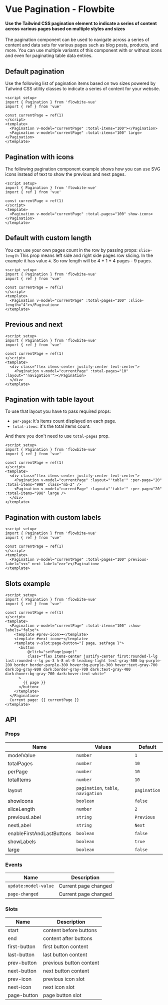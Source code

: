 <script setup>
import PaginationExample from './pagination/examples/PaginationExample.vue';
import PaginationNavigationExample from './pagination/examples/PaginationNavigationExample.vue';
import PaginationTableExample from './pagination/examples/PaginationTableExample.vue';
import PaginationWithIconsExample from './pagination/examples/PaginationWithIconsExample.vue';
import PaginationWithCustomTextExample from './pagination/examples/PaginationWithCustomTextExample.vue';
import PaginationWithCustomSlice from './pagination/examples/PaginationWithCustomSlice.vue';
import PaginationSlotsExample from './pagination/examples/PaginationSlotsExample.vue';
</script>
# Vue Pagination - Flowbite
#### Use the Tailwind CSS pagination element to indicate a series of content across various pages based on multiple styles and sizes
The pagination component can be used to navigate across a series of content and data sets for various pages such as blog posts, products, and more. You can use multiple variants of this component with or without icons and even for paginating table data entries.

## Default pagination
Use the following list of pagination items based on two sizes powered by Tailwind CSS utility classes to indicate a series of content for your website.

<PaginationExample />

```vue
<script setup>
import { Pagination } from 'flowbite-vue'
import { ref } from 'vue'

const currentPage = ref(1)
</script>
<template>
  <Pagination v-model="currentPage" :total-items="100"></Pagination>
  <Pagination v-model="currentPage" :total-items="100" large></Pagination>
</template>
```

## Pagination with icons
The following pagination component example shows how you can use SVG icons instead of text to show the previous and next pages.

<PaginationWithIconsExample />

```vue
<script setup>
import { Pagination } from 'flowbite-vue'
import { ref } from 'vue'

const currentPage = ref(1)
</script>
<template>
  <Pagination v-model="currentPage" :total-pages="100" show-icons></Pagination>
</template>
```






## Default with custom length
You can use your own pages count in the row by passing props: `slice-length`
This prop means left side and right side pages row slicing. In the example it has value `4`. So row length will be 4 + 1 + 4 pages - 9 pages.

```vue
<script setup>
import { Pagination } from 'flowbite-vue'
import { ref } from 'vue'

const currentPage = ref(1)
</script>
<template>
  <Pagination v-model="currentPage" :total-pages="100" :slice-length="4"></Pagination>
</template>
```

<PaginationWithCustomSlice />

## Previous and next

```vue
<script setup>
import { Pagination } from 'flowbite-vue'
import { ref } from 'vue'

const currentPage = ref(1)
</script>
<template>
  <div class="flex items-center justify-center text-center">
    <Pagination v-model="currentPage" :total-pages="10" :layout="'navigation'"></Pagination>
  </div>
</template>
```

<PaginationNavigationExample />

## Pagination with table layout
To use that layout you have to pass required props: 
- `per-page`: it's items count displayed on each page.
- `total-items`: it's the total items count.

And there you don't need to use `total-pages` prop.

```vue
<script setup>
import { Pagination } from 'flowbite-vue'
import { ref } from 'vue'

const currentPage = ref(1)
</script>
<template>
  <div class="flex items-center justify-center text-center">
    <Pagination v-model="currentPage" :layout="'table'" :per-page="20" :total-items="998" class="mb-2" />
    <Pagination v-model="currentPage" :layout="'table'" :per-page="20" :total-items="998" large />
  </div>
</template>
```

<PaginationTableExample />

## Pagination with custom labels

```vue
<script setup>
import { Pagination } from 'flowbite-vue'
import { ref } from 'vue'

const currentPage = ref(1)
</script>
<template>
  <Pagination v-model="currentPage" :total-pages="100" previous-label="<<<" next-label=">>>"></Pagination>
</template>
```
<PaginationWithCustomTextExample />


## Slots example

<PaginationSlotsExample />

```vue
<script setup>
import { Pagination } from 'flowbite-vue'
import { ref } from 'vue'

const currentPage = ref(1)
</script>
<template>
  <Pagination v-model="currentPage" :total-items="100" :show-labels="false">
    <template #prev-icon>⬅️</template>
    <template #next-icon>➡️</template>
    <template v-slot:page-button="{ page, setPage }">
      <button
          @click="setPage(page)"
          class="flex items-center justify-center first:rounded-l-lg last:rounded-r-lg px-3 h-8 ml-0 leading-tight text-gray-500 bg-purple-200 border border-purple-300 hover:bg-purple-300 hover:text-gray-700 dark:bg-gray-800 dark:border-gray-700 dark:text-gray-400 dark:hover:bg-gray-700 dark:hover:text-white"
      >
        {{ page }}
      </button>
    </template>
  </Pagination>
  Current page: {{ currentPage }}
</template>
```

## API

### Props
| Name                      | Values                              | Default      |
|---------------------------|-------------------------------------|--------------|
| modelValue                | `number`                            | `1`          | 
| totalPages                | `number`                            | `10`         |
| perPage                   | `number`                            | `10`         |
| totalItems                | `number`                            | `10`         |
| layout                    | `pagination`, `table`, `navigation` | `pagination` |
| showIcons                 | `boolean`                           | `false`      |
| sliceLength               | `number`                            | `2`          |
| previousLabel             | `string`                            | `Previous`   |
| nextLabel                 | `string`                            | `Next`       |
| enableFirstAndLastButtons | `boolean`                           | `false`      |
| showLabels                | `boolean`                           | `true`       |
| large                     | `boolean`                           | `false`      |

### Events
| Name                 | Description          |
|----------------------|----------------------|
| `update:model-value` | Current page changed |
| `page-changed`       | Current page changed |

### Slots
| Name         | Description             |
|--------------|-------------------------|
| start        | content before buttons  |
| end          | content after buttons   |
| first-button | first button content    |
| last-button  | last button content     |
| prev-button  | previous button content |
| next-button  | next button content     |
| prev-icon    | previous icon slot      |
| next-icon    | next icon slot          |
| page-button  | page button slot        |
